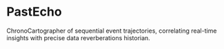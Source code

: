 # PastEcho
ChronoCartographer of sequential event trajectories, correlating real-time insights with precise data reverberations historian.
